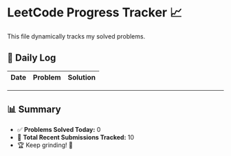 # LeetCode Progress Tracker 📈

This file dynamically tracks my solved problems.

## 📅 Daily Log

| Date       | Problem | Solution |
|------------|---------|----------|


---

## 📊 Summary
- ✅ **Problems Solved Today:** 0
- 📌 **Total Recent Submissions Tracked:** 10
- 🏆 Keep grinding! 🚀

